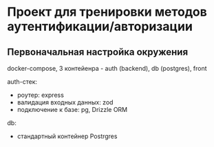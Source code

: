 # Проект для тренировки методов аутентификации/авторизации

## Первоначальная настройка окружения
docker-compose, 3 контейенра - auth (backend), db (postgres), front

auth-стек:
- роутер: express
- валидация входных данных: zod
- подключение к базе: pg, Drizzle ORM

db:
- стандартный контейнер Postrgres



